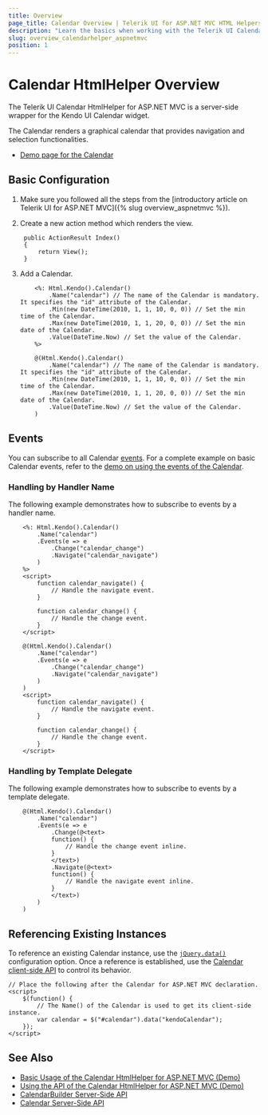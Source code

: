 ```yaml
---
title: Overview
page_title: Calendar Overview | Telerik UI for ASP.NET MVC HTML Helpers
description: "Learn the basics when working with the Telerik UI Calendar HtmlHelper for ASP.NET MVC."
slug: overview_calendarhelper_aspnetmvc
position: 1
---
```


# Calendar HtmlHelper Overview

The Telerik UI Calendar HtmlHelper for ASP.NET MVC is a server-side wrapper for the Kendo UI Calendar widget.

The Calendar renders a graphical calendar that provides navigation and selection functionalities.

* [Demo page for the Calendar](https://demos.telerik.com/aspnet-mvc/calendar/index)

## Basic Configuration

1. Make sure you followed all the steps from the [introductory article on Telerik UI for ASP.NET MVC]({% slug overview_aspnetmvc %}).
1. Create a new action method which renders the view.

        public ActionResult Index()
        {
            return View();
        }

1. Add a Calendar.

    ```ASPX
        <%: Html.Kendo().Calendar()
            .Name("calendar") // The name of the Calendar is mandatory. It specifies the "id" attribute of the Calendar.
            .Min(new DateTime(2010, 1, 1, 10, 0, 0)) // Set the min time of the Calendar.
            .Max(new DateTime(2010, 1, 1, 20, 0, 0)) // Set the min date of the Calendar.
            .Value(DateTime.Now) // Set the value of the Calendar.
        %>
    ```
    ```Razor
        @(Html.Kendo().Calendar()
            .Name("calendar") // The name of the Calendar is mandatory. It specifies the "id" attribute of the Calendar.
            .Min(new DateTime(2010, 1, 1, 10, 0, 0)) // Set the min time of the Calendar.
            .Max(new DateTime(2010, 1, 1, 20, 0, 0)) // Set the min date of the Calendar.
            .Value(DateTime.Now) // Set the value of the Calendar.
        )
    ```

## Events

You can subscribe to all Calendar [events](/api/calendar). For a complete example on basic Calendar events, refer to the [demo on using the events of the Calendar](https://demos.telerik.com/aspnet-mvc/calendar/events).

### Handling by Handler Name

The following example demonstrates how to subscribe to events by a handler name.

```ASPX
    <%: Html.Kendo().Calendar()
        .Name("calendar")
        .Events(e => e
            .Change("calendar_change")
            .Navigate("calendar_navigate")
        )
    %>
    <script>
        function calendar_navigate() {
            // Handle the navigate event.
        }

        function calendar_change() {
            // Handle the change event.
        }
    </script>
```
```Razor
    @(Html.Kendo().Calendar()
        .Name("calendar")
        .Events(e => e
            .Change("calendar_change")
            .Navigate("calendar_navigate")
        )
    )
    <script>
        function calendar_navigate() {
            // Handle the navigate event.
        }

        function calendar_change() {
            // Handle the change event.
        }
    </script>
```

### Handling by Template Delegate

The following example demonstrates how to subscribe to events by a template delegate.

```Razor
    @(Html.Kendo().Calendar()
        .Name("calendar")
        .Events(e => e
            .Change(@<text>
            function() {
                // Handle the change event inline.
            }
            </text>)
            .Navigate(@<text>
            function() {
                // Handle the navigate event inline.
            }
            </text>)
        )
    )
```

## Referencing Existing Instances

To reference an existing Calendar instance, use the [`jQuery.data()`](http://api.jquery.com/jQuery.data/) configuration option. Once a reference is established, use the [Calendar client-side API](http://docs.telerik.com/kendo-ui/api/javascript/ui/calendar#methods) to control its behavior.

    // Place the following after the Calendar for ASP.NET MVC declaration.
    <script>
        $(function() {
            // The Name() of the Calendar is used to get its client-side instance.
            var calendar = $("#calendar").data("kendoCalendar");
        });
    </script>

## See Also

* [Basic Usage of the Calendar HtmlHelper for ASP.NET MVC (Demo)](https://demos.telerik.com/aspnet-mvc/calendar/index)
* [Using the API of the Calendar HtmlHelper for ASP.NET MVC (Demo)](https://demos.telerik.com/aspnet-mvc/calendar/api)
* [CalendarBuilder Server-Side API](http://docs.telerik.com/aspnet-mvc/api/Kendo.Mvc.UI.Fluent/CalendarBuilder)
* [Calendar Server-Side API](/api/calendar)
